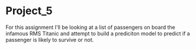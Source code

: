 # Project_5

For this assignment I'll be looking at a list of passengers on board the infamous RMS Titanic and attempt to build a prediciton model to predict if a passenger is likely to survive or not.
